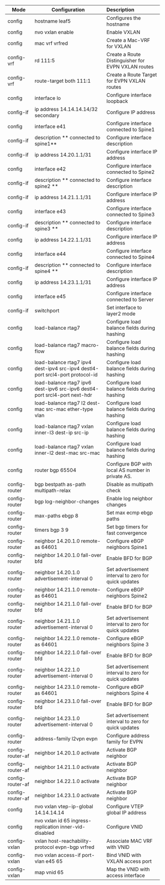 

| Mode             | Configuration                                                | Description                                          |
| ---------------- | ------------------------------------------------------------ | :--------------------------------------------------- |
| config           | hostname leaf5                                               | Configures the hostname                              |
| config           | nvo vxlan enable                                             | Enable VXLAN                                         |
| config           | mac vrf vrfred                                               | Create a Mac-VRF for VXLAN                           |
| config-vrf       | rd 111:5                                                     | Create a Route Distinguisher for EVPN VXLAN routes   |
| config-vrf       | route-target both 111:1                                      | Create a Route Target for EVPN VXLAN routes          |
| config           | interface lo                                                 | Configure interface loopback                         |
| config-if        | ip address 14.14.14.14/32 secondary                          | Configure IP address                                 |
| config           | interface e41                                                | Configure interface connected  to Spine1             |
| config-if        | description ** connected to spine1**                         | Configure interface description                      |
| config-if        | ip address 14.20.1.1/31                                      | Configure interface IP address                       |
| config           | interface e42                                                | Configure interface connected to Spine2              |
| config-if        | description ** connected to spine2 **                        | Configure interface description                      |
| config-if        | ip address 14.21.1.1/31                                      | Configure interface IP address                       |
| config           | interface e43                                                | Configure interface connected to Spine3              |
| config-if        | description ** connected to spine3 **                        | Configure interface description                      |
| config           | ip address 14.22.1.1/31                                      | Configure interface IP address                       |
| config           | interface e44                                                | Configure interface connected to Spine4              |
| config-if        | description ** connected to spine4 **                        | Configure interface description                      |
| config           | ip address 14.23.1.1/31                                      | Configure interface IP address                       |
| config           | interface e45                                                | Configure interface connected to Server              |
| config-if        | switchport                                                   | Set interface to layer2 mode                         |
| config           | load-balance rtag7                                           | Configure load balance fields during hashing         |
| config           | load-balance rtag7 macro-flow                                | Configure load balance fields during hashing         |
| config           | load-balance rtag7 ipv4 dest-ipv4 src-ipv4 destl4-port srcl4-port protocol-id | Configure load balance fields during hashing         |
| config           | load-balance rtag7 ipv6 dest-ipv6 src-ipv6 destl4-port srcl4-port next-hdr | Configure load balance fields during hashing         |
| config           | load-balance rtag7 l2 dest-mac src-mac ether-type vlan       | Configure load balance fields during hashing         |
| config           | load-balance rtag7 vxlan inner-l3 dest-ip src-ip             | Configure load balance fields during hashing         |
| config           | load-balance rtag7 vxlan inner-l2 dest-mac src-mac           | Configure load balance fields during hashing         |
| config           | router bgp 65504                                             | Configure BGP with local AS number in private AS.    |
| config-router    | bgp bestpath as-path multipath-relax                         | Disable as multipath check                           |
| config-router    | bgp log-neighbor-changes                                     | Enable log neighbor changes                          |
| config-router    | max-paths ebgp 8                                             | Set max ecmp ebgp paths                              |
| config-router    | timers bgp 3 9                                               | Set bgp timers for fast convergence                  |
| config-router    | neighbor 14.20.1.0 remote-as 64601                           | Configure eBGP neighbors Spine1                      |
| config-router    | neighbor 14.20.1.0 fall-over bfd                             | Enable BFD for BGP                                   |
| config-router    | neighbor 14.20.1.0 advertisement-interval 0                  | Set advertisement interval to zero for quick updates |
| config-router    | neighbor 14.21.1.0 remote-as 64601                           | Configure eBGP neighbors Spine2                      |
| config-router    | neighbor 14.21.1.0 fall-over bfd                             | Enable BFD for BGP                                   |
| config-router    | neighbor 14.21.1.0 advertisement-interval 0                  | Set advertisement interval to zero for quick updates |
| config-router    | neighbor 14.22.1.0 remote-as 64601                           | Configure eBGP neighbors Spine 3                     |
| config-router    | neighbor 14.22.1.0 fall-over bfd                             | Enable BFD for BGP                                   |
| config-router    | neighbor 14.22.1.0 advertisement-interval 0                  | Set advertisement interval to zero for quick updates |
| config-router    | neighbor 14.23.1.0 remote-as 64601                           | Configure eBGP neighbors Spine 4                     |
| config-router    | neighbor 14.23.1.0 fall-over bfd                             | Enable BFD for BGP                                   |
| config-router    | neighbor 14.23.1.0 advertisement-interval 0                  | Set advertisement interval to zero for quick updates |
| config-router    | address-family l2vpn evpn                                    | Configure address family for EVPN                    |
| config-router-af | neighbor 14.20.1.0 activate                                  | Activate BGP neighbor                                |
| config-router-af | neighbor 14.21.1.0 activate                                  | Activate BGP neighbor                                |
| config-router-af | neighbor 14.22.1.0 activate                                  | Activate BGP neighbor                                |
| config-router-af | neighbor 14.23.1.0 activate                                  | Activate BGP neighbor                                |
| config           | nvo vxlan vtep-ip-global 14.14.14.14                         | Configure VTEP global IP address                     |
| config           | nvo vxlan id 65 ingress-replication inner-vid-disabled       | Configure VNID                                       |
| config-vxlan     | vxlan host-reachability-protocol evpn-bgp vrfred             | Associate MAC VRF with VNID                          |
| config-vxlan     | nvo vxlan access-if port-vlan e45 65                         | Bind VNID with VXLAN access port                     |
| config-vxlan     | map vnid 65                                                  | Map the VNID with access interface                   |

